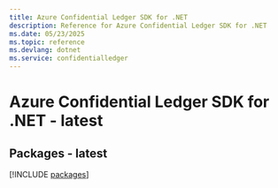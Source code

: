 ```yaml
---
title: Azure Confidential Ledger SDK for .NET
description: Reference for Azure Confidential Ledger SDK for .NET
ms.date: 05/23/2025
ms.topic: reference
ms.devlang: dotnet
ms.service: confidentialledger
---
```

# Azure Confidential Ledger SDK for .NET - latest
## Packages - latest
[!INCLUDE [packages](confidential-ledger-index.md)]